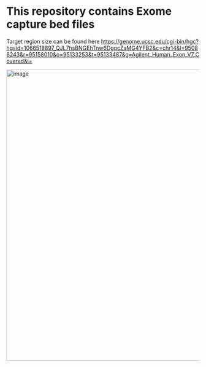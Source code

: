 # This repository contains Exome capture bed files

Target region size can be found here https://genome.ucsc.edu/cgi-bin/hgc?hgsid=1066518897_QJL7hsBNGEhTnw6DgqcZaMG4YFB2&c=chr14&l=95086243&r=95158010&o=95133253&t=95133487&g=Agilent_Human_Exon_V7_Covered&i=

<img width="758" alt="image" src="https://user-images.githubusercontent.com/47389288/227709718-6a887b09-9022-4905-9a94-cb3f266a2d28.png">

